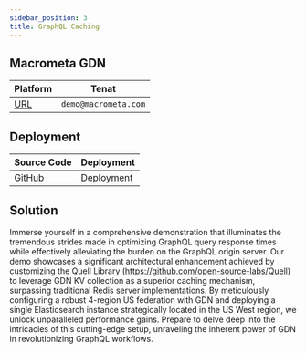 ```yaml
---
sidebar_position: 3
title: GraphQL Caching
---
```


## Macrometa GDN

| **Platform**                       | **Tenat**                      |
| ---------------------------------- | ------------------------------ |
| [URL](https://cache.eng.macrometa.io/) | `demo@macrometa.com` |

## Deployment

| **Source Code**                       | **Deployment**                      | 
| ---------------------------------- | ------------------------------ | 
| [GitHub](https://github.com/Macrometacorp/parsec-graphql-cache) | [Deployment](https://macrometacorp.github.io/parsec-graphql-cache/) | 

## Solution
Immerse yourself in a comprehensive demonstration that illuminates the tremendous strides made in optimizing GraphQL query response times while effectively alleviating the burden on the GraphQL origin server. Our demo showcases a significant architectural enhancement achieved by customizing the Quell Library (https://github.com/open-source-labs/Quell) to leverage GDN KV collection as a superior caching mechanism, surpassing traditional Redis server implementations. By meticulously configuring a robust 4-region US federation with GDN and deploying a single Elasticsearch instance strategically located in the US West region, we unlock unparalleled performance gains. Prepare to delve deep into the intricacies of this cutting-edge setup, unraveling the inherent power of GDN in revolutionizing GraphQL workflows.